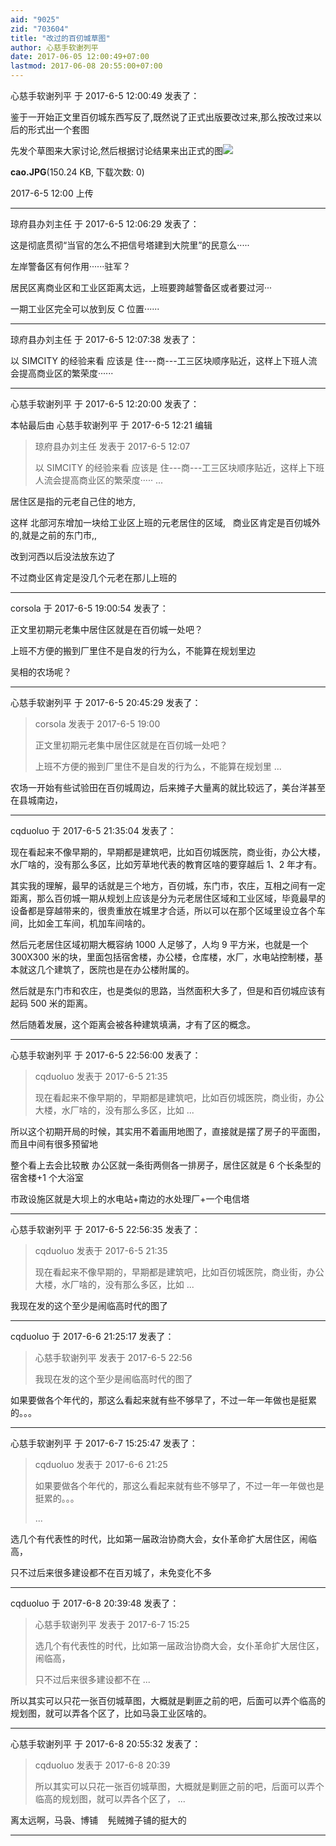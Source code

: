 ```yaml
---
aid: "9025"
zid: "703604"
title: "改过的百仞城草图"
author: 心慈手软谢列平
date: 2017-06-05 12:00:49+07:00
lastmod: 2017-06-08 20:55:00+07:00
---
```


心慈手软谢列平 于 2017-6-5 12:00:49 发表了：

鉴于一开始正文里百仞城东西写反了,既然说了正式出版要改过来,那么按改过来以后的形式出一个套图

先发个草图来大家讨论,然后根据讨论结果来出正式的图![](/9025/120044nncyc3n3fjni537j.jpg)

**cao.JPG**(150.24 KB, 下载次数: 0)

2017-6-5 12:00 上传

---

琼府县办刘主任 于 2017-6-5 12:06:29 发表了：

这是彻底贯彻“当官的怎么不把信号塔建到大院里”的民意么·····

左岸警备区有何作用······驻军？

居民区离商业区和工业区距离太远，上班要跨越警备区或者要过河···

一期工业区完全可以放到反 C 位置······

---

琼府县办刘主任 于 2017-6-5 12:07:38 发表了：

以 SIMCITY 的经验来看 应该是 住---商---工三区块顺序贴近，这样上下班人流会提高商业区的繁荣度······

---

心慈手软谢列平 于 2017-6-5 12:20:00 发表了：

本帖最后由 心慈手软谢列平 于 2017-6-5 12:21 编辑

> 琼府县办刘主任 发表于 2017-6-5 12:07
>
> 以 SIMCITY 的经验来看 应该是 住---商---工三区块顺序贴近，这样上下班人流会提高商业区的繁荣度····· ...

居住区是指的元老自己住的地方,

这样 北部河东增加一块给工业区上班的元老居住的区域,   商业区肯定是百仞城外的,就是之前的东门市,,

改到河西以后没法放东边了

不过商业区肯定是没几个元老在那儿上班的

---

corsola 于 2017-6-5 19:00:54 发表了：

正文里初期元老集中居住区就是在百仞城一处吧？

上班不方便的搬到厂里住不是自发的行为么，不能算在规划里边

吴相的农场呢？

---

心慈手软谢列平 于 2017-6-5 20:45:29 发表了：

> corsola 发表于 2017-6-5 19:00
>
> 正文里初期元老集中居住区就是在百仞城一处吧？
>
> 上班不方便的搬到厂里住不是自发的行为么，不能算在规划里 ...

农场一开始有些试验田在百仞城周边，后来摊子大量离的就比较远了，美台洋甚至在县城南边，

---

cqduoluo 于 2017-6-5 21:35:04 发表了：

现在看起来不像早期的，早期都是建筑吧，比如百仞城医院，商业街，办公大楼，水厂啥的，没有那么多区，比如芳草地代表的教育区啥的要穿越后 1、2 年才有。

其实我的理解，最早的话就是三个地方，百仞城，东门市，农庄，互相之间有一定距离，那么百仞城一期从规划上应该是分为元老居住区域和工业区域，毕竟最早的设备都是穿越带来的，很贵重放在城里才合适，所以可以在那个区域里设立各个车间，比如金工车间，机加车间啥的。

然后元老居住区域初期大概容纳 1000 人足够了，人均 9 平方米，也就是一个 300X300 米的块，里面包括宿舍楼，办公楼，仓库楼，水厂，水电站控制楼，基本就这几个建筑了，医院也是在办公楼附属的。

然后就是东门市和农庄，也是类似的思路，当然面积大多了，但是和百仞城应该有起码 500 米的距离。

然后随着发展，这个距离会被各种建筑填满，才有了区的概念。

---

心慈手软谢列平 于 2017-6-5 22:56:00 发表了：

> cqduoluo 发表于 2017-6-5 21:35
>
> 现在看起来不像早期的，早期都是建筑吧，比如百仞城医院，商业街，办公大楼，水厂啥的，没有那么多区，比如 ...

所以这个初期开局的时候，其实用不着画用地图了，直接就是摆了房子的平面图，而且中间有很多预留地

整个看上去会比较散 办公区就一条街两侧各一排房子，居住区就是 6 个长条型的宿舍楼+1 个大浴室

市政设施区就是大坝上的水电站+南边的水处理厂+一个电信塔

---

心慈手软谢列平 于 2017-6-5 22:56:35 发表了：

> cqduoluo 发表于 2017-6-5 21:35
>
> 现在看起来不像早期的，早期都是建筑吧，比如百仞城医院，商业街，办公大楼，水厂啥的，没有那么多区，比如 ...

我现在发的这个至少是闹临高时代的图了

---

cqduoluo 于 2017-6-6 21:25:17 发表了：

> 心慈手软谢列平 发表于 2017-6-5 22:56
>
> 我现在发的这个至少是闹临高时代的图了

如果要做各个年代的，那这么看起来就有些不够早了，不过一年一年做也是挺累的。。。

---

心慈手软谢列平 于 2017-6-7 15:25:47 发表了：

> cqduoluo 发表于 2017-6-6 21:25
>
> 如果要做各个年代的，那这么看起来就有些不够早了，不过一年一年做也是挺累的。。。
>
> ...

选几个有代表性的时代，比如第一届政治协商大会，女仆革命扩大居住区，闹临高，

只不过后来很多建设都不在百刃城了，未免变化不多

---

cqduoluo 于 2017-6-8 20:39:48 发表了：

> 心慈手软谢列平 发表于 2017-6-7 15:25
>
> 选几个有代表性的时代，比如第一届政治协商大会，女仆革命扩大居住区，闹临高，
>
> 只不过后来很多建设都不在 ...

所以其实可以只花一张百仞城草图，大概就是剿匪之前的吧，后面可以弄个临高的规划图，就可以弄各个区了，比如马袅工业区啥的。

---

心慈手软谢列平 于 2017-6-8 20:55:32 发表了：

> cqduoluo 发表于 2017-6-8 20:39
>
> 所以其实可以只花一张百仞城草图，大概就是剿匪之前的吧，后面可以弄个临高的规划图，就可以弄各个区了， ...

离太远啊，马袅、博铺    髡贼摊子铺的挺大的

---
